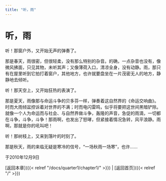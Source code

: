 ```yaml
---
title: "听，雨"
---
```


# 听，雨

听！那窗户外，又开始无声的弹奏了。

那是春天，雨很密，但很轻柔，没有那么特别的杂音。的确，一点杂音也没有，像微风拂面，只见其物，未听其声；又像薄荷入口，清凉全身，没有动静。雨，那只有在屋里听到它拍打着窗户，其他地方，也许就要盘坐在一片茂密无人的地方，静静地去倾听。

听！那天空上，又开始狂热的表演了。

那是夏天，雨像那与命运斗争的贝多芬一样，弹奏着这自然界的《命运交响曲》。时而大雨倾盆控诉着对世界的不满；时而电闪雷鸣，似乎将要把这世间黑暗铲除。就像一个人为命运而与社会、与自然界做斗争，轰隆的声音，急促的雨滴，一切都在斗争，斗争，斗争！那雨啊，也发出了怒哮，但紧接着情况急转，风平浪静。雨啊，那就是你的吼叫吧！

听！那树枝上，又来到落叶的时刻了。

那是秋天，雨的来临无疑是寒冷的信号，“一场秋雨一场寒”，也许……

于2010年12月9日

[返回本章]({{< relref "/docs/quarter1/chapter1/" >}}) | [返回首页]({{< relref "/" >}})